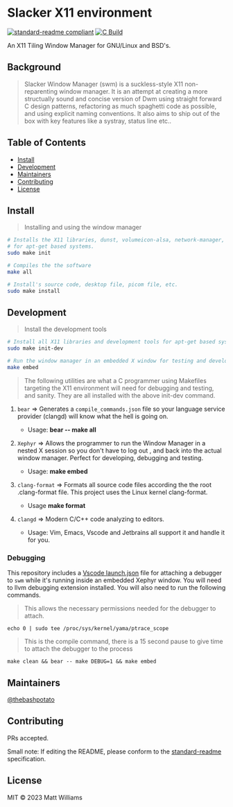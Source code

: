 # Slacker X11 environment

[![standard-readme compliant](https://img.shields.io/badge/standard--readme-OK-green.svg?style=flat-square)](https://github.com/RichardLitt/standard-readme)
[![C Build](https://github.com/thebashpotato/slacker/actions/workflows/c-cpp.yml/badge.svg)](https://github.com/thebashpotato/slacker/actions/workflows/c-cpp.yml)

An X11 Tiling Window Manager for GNU/Linux and BSD's.

## Background

> Slacker Window Manager (swm) is a suckless-style X11 non-reparenting window manager.
> It is an attempt at creating a more structually sound and concise version of Dwm
> using straight forward C design patterns, refactoring as much spaghetti code as possible,
> and using explicit naming conventions. It also aims to ship out of the box with
> key features like a systray, status line etc..

## Table of Contents

- [Install](#install)
- [Development](#development)
- [Maintainers](#maintainers)
- [Contributing](#contributing)
- [License](#license)

## Install

> Installing and using the window manager

```bash
# Installs the X11 libraries, dunst, volumeicon-alsa, network-manager, feh, picom,
# for apt-get based systems.
sudo make init

# Compiles the the software
make all

# Install's source code, desktop file, picom file, etc.
sudo make install
```

## Development

> Install the development tools

```bash
# Install all X11 libraries and development tools for apt-get based systems.
sudo make init-dev

# Run the window manager in an embedded X window for testing and development
make embed
```

> The following utilities are what a C programmer using Makefiles targeting
> the X11 environment will need for debugging and testing, and sanity. They are all
> installed with the above init-dev command.

1. `bear` => Generates a `compile_commands.json` file so your
    language service provider (clangd) will know what the hell is going on.
    - Usage: **bear -- make all**

2. `Xephyr` => Allows the programmer to run the Window Manager in a nested X session
    so you don't have to log out , and back into the actual window manager. Perfect for developing, debugging and testing.
    - Usage: **make embed**

3. `clang-format` => Formats all source code files according the the root .clang-format file.
    This project uses the Linux kernel clang-format.
    - Usage **make format**

4. `clangd` => Modern C/C++ code analyzing to editors.
    - Usage: Vim, Emacs, Vscode and Jetbrains all support it and handle it for you.

### Debugging

This repository includes a [Vscode launch.json](.vscode/launch.json) file for attaching a debugger
to `swm` while it's running inside an embedded Xephyr window. You will need to llvm debugging extension installed.
You will also need to run the following commands.

> This allows the necessary permissions needed for the debugger to attach.

`echo 0 | sudo tee /proc/sys/kernel/yama/ptrace_scope`

> This is the compile command, there is a 15 second pause to give time to attach the debugger to the process

`make clean && bear -- make DEBUG=1 && make embed`

## Maintainers

[@thebashpotato](https://github.com/thebashpotato)

## Contributing

PRs accepted.

Small note: If editing the README, please conform to the [standard-readme](https://github.com/RichardLitt/standard-readme) specification.

## License

MIT © 2023 Matt Williams
